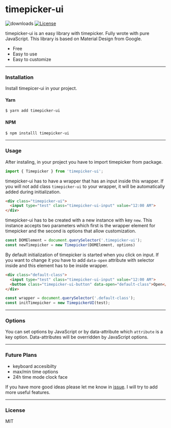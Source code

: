 # timepicker-ui

<a href="https://npmcharts.com/compare/timepicker-ui?minimal=true"></a> <img src="https://img.shields.io/npm/dw/timepicker-ui" alt="downloads"></a>
<a href="https://img.shields.io/npm/l/timepicker-ui"><img src="https://img.shields.io/badge/license-MIT-green.svg" alt="License"></a>


timepicker-ui is an easy library with timepicker. Fully wrote with pure JavaScript. This library is based on Material Design from Google.

  - Free
  - Easy to use
  - Easy to customize

___

  ### Installation

Install timepicer-ui in your project.

#### Yarn

```bash
$ yarn add timepicker-ui 
```

#### NPM

```bash
$ npm installl timepicker-ui
```

___

### Usage

After instaling, in your project you have to import timepicker from package.

```javascript
import { Timepicker } from 'timepicker-ui';
```

timepicker-ui has to have a wrapper that has an input inside this wrapper. If you will not add class `timepicker-ui` to your wrapper, it will be automatically added during initialization. 

```html
<div class="timepicker-ui">
  <input type="test" class="timepicker-ui-input" value="12:00 AM"> 
</div>
```

timepicker-ui has to be created with a new instance with key `new`. This instance accepts two parameters which first is the wrapper element for timepicker and the second is options that allow customization.

```javascript
const DOMElement = document.querySelector('.timepicker-ui');
const newTimepicker = new Timepicker(DOMElement, options)
```

By default initialization of timepicker is started when you click on input. If you want to change it you have to add `data-open` attribute with selector inside and this element has to be inside wrapper. 

```html
<div class="default-class">
  <input type="test" class="timepicker-ui-input" value="12:00 AM"> 
  <button class="timepicker-ui-button" data-open="default-class">Open</button>
</div>
```

```javascript
const wrapper = document.querySelector('.default-class');
const initTimepicker = new TimepickerUI(test);
```

___

### Options

You can set options by JavaScript or by data-attribute which `attribute` is a key option. Data-attributes will be overridden by JavaScript options.

___

### Future Plans

- keyboard accesibilty 
- max/min time options
- 24h time mode clock face

If you have more good ideas please let me know in [issue](https://github.com/q448x/timepicker-ui/issues). I will try to add more useful features.


___

### License

MIT